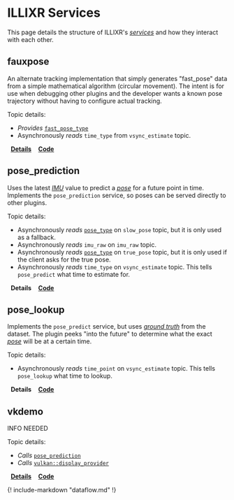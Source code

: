 # ILLIXR Services

This page details the structure of ILLIXR's [_services_][58] and how they interact with each other.


## fauxpose

An alternate tracking implementation that simply generates "fast_pose"
data from a simple mathematical algorithm (circular movement).  The intent
is for use when debugging other plugins and the developer wants a known
pose trajectory without having to configure actual tracking.

Topic details:
-   *Provides* [`fast_pose_type`][60]
-   Asynchronously *reads* `time_type` from `vsync_estimate` topic.

&nbsp;&nbsp;[**Details**][D42]&nbsp;&nbsp;&nbsp;&nbsp;[**Code**][C42]

## pose_prediction

Uses the latest [_IMU_][36] value to predict a [_pose_][37] for a future point in time.
Implements the `pose_prediction` service,
so poses can be served directly to other plugins.

Topic details:

-   Asynchronously *reads* [`pose_type`][61] on `slow_pose` topic, but it is only used as a fallback.
-   Asynchronously *reads* `imu_raw` on `imu_raw` topic.
-   Asynchronously *reads* [`pose_type`][61] on `true_pose` topic, but it is only used if the client asks for the true pose.
-   Asynchronously *reads* `time_type` on `vsync_estimate` topic. This tells `pose_predict` what time to estimate for.

&nbsp;&nbsp;**Details**&nbsp;&nbsp;&nbsp;&nbsp;[**Code**][C44]

## pose_lookup

Implements the `pose_predict` service, but uses [_ground truth_][33] from the dataset.
The plugin peeks "into the future" to determine what the exact [_pose_][37] will be at a certain time.

Topic details:

-   Asynchronously *reads* `time_point` on `vsync_estimate` topic. This tells `pose_lookup` what time to lookup.

&nbsp;&nbsp;**Details**&nbsp;&nbsp;&nbsp;&nbsp;[**Code**][C43]

## vkdemo

INFO NEEDED

Topic details:

-   *Calls* [`pose_prediction`][57]
-   *Calls* [`vulkan::display_provider`][30]

&nbsp;&nbsp;[**Details**][D45]&nbsp;&nbsp;&nbsp;&nbsp;[**Code**][C45]

{! include-markdown "dataflow.md" !}

[D42]:	plugin_README/README_fauxpose.md
[D45]:	plugin_README/README_vkdemo.md


[C42]:  https://github.com/ILLIXR/ILLIXR/tree/master/plugins/fauxpose
[C43]:   https://github.com/ILLIXR/ILLIXR/tree/master/plugins/pose_lookup
[C44]:   https://github.com/ILLIXR/ILLIXR/tree/master/plugins/pose_prediction
[C45]:   https://github.com/ILLIXR/ILLIXR/tree/master/plugins/vkdemo


[36]:   glossary.md#inertial-measurement-unit
[37]:   glossary.md#pose
[33]:   glossary.md#ground-truth
[37]:   glossary.md#pose
[57]:   illixr_services.md#pose_prediction
[58]:   glossary.md#service
[61]:   api/structILLIXR_1_1data__format_1_1pose__type.md
[60]:   api/structILLIXR_1_1data__format_1_1fast__pose__type.md
[30]:   https://github.com/ILLIXR/ILLIXR/tree/master/include/illixr/vk
